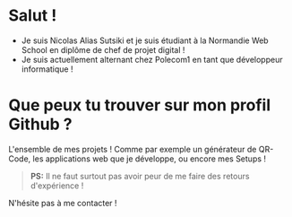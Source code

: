 # Salut !

- Je suis Nicolas Alias Sutsiki et je suis étudiant à la Normandie Web School en diplôme de chef de projet digital !
- Je suis actuellement alternant chez Polecom1 en tant que développeur informatique !

# Que peux tu trouver sur mon profil Github ?

L'ensemble de mes projets ! Comme par exemple un générateur de QR-Code, les applications web que je développe, ou encore mes Setups !

> **PS:** Il ne faut surtout pas avoir peur de me faire des retours d'expérience !

N'hésite pas à me contacter !

